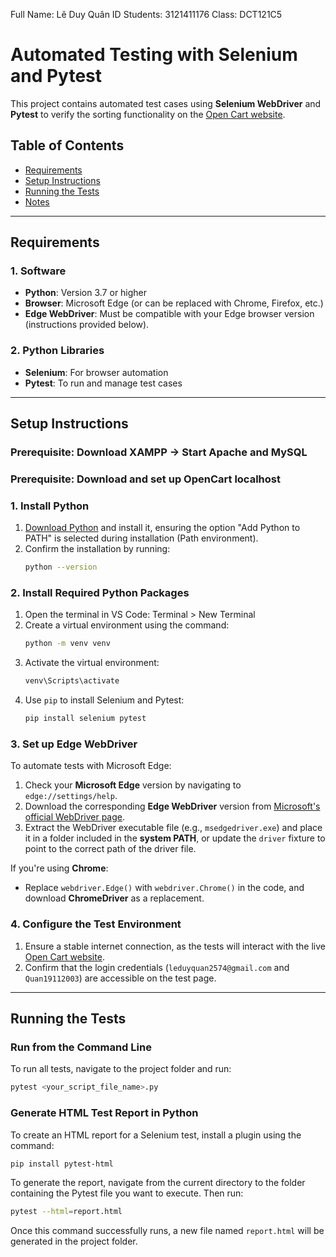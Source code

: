Full Name: Lê Duy Quân
ID Students: 3121411176
Class: DCT121C5

# Automated Testing with Selenium and Pytest

This project contains automated test cases using **Selenium WebDriver** and **Pytest** to verify the sorting functionality on the [Open Cart website](http://localhost/webopencart/index.php?route=common/home&language=en-gb).

## Table of Contents
- [Requirements](#requirements)
- [Setup Instructions](#setup-instructions)
- [Running the Tests](#running-the-tests)
- [Notes](#notes)

---

## Requirements

### 1. Software
- **Python**: Version 3.7 or higher
- **Browser**: Microsoft Edge (or can be replaced with Chrome, Firefox, etc.)
- **Edge WebDriver**: Must be compatible with your Edge browser version (instructions provided below).

### 2. Python Libraries
- **Selenium**: For browser automation
- **Pytest**: To run and manage test cases

---

## Setup Instructions

### Prerequisite: Download XAMPP -> Start Apache and MySQL
### Prerequisite: Download and set up OpenCart localhost

### 1. Install Python
1. [Download Python](https://www.python.org/downloads/) and install it, ensuring the option "Add Python to PATH" is selected during installation (Path environment).
2. Confirm the installation by running:
   ```bash
   python --version
   ```

### 2. Install Required Python Packages
1. Open the terminal in VS Code: Terminal > New Terminal
2. Create a virtual environment using the command:
   ```bash
   python -m venv venv
   ```
3. Activate the virtual environment:
   ```bash
   venv\Scripts\activate
   ```
4. Use `pip` to install Selenium and Pytest:
   ```bash
   pip install selenium pytest
   ```

### 3. Set up Edge WebDriver
To automate tests with Microsoft Edge:
1. Check your **Microsoft Edge** version by navigating to `edge://settings/help`.
2. Download the corresponding **Edge WebDriver** version from [Microsoft's official WebDriver page](https://developer.microsoft.com/en-us/microsoft-edge/tools/webdriver/).
3. Extract the WebDriver executable file (e.g., `msedgedriver.exe`) and place it in a folder included in the **system PATH**, or update the `driver` fixture to point to the correct path of the driver file.

If you're using **Chrome**:
- Replace `webdriver.Edge()` with `webdriver.Chrome()` in the code, and download **ChromeDriver** as a replacement.

### 4. Configure the Test Environment
1. Ensure a stable internet connection, as the tests will interact with the live [Open Cart website](http://localhost/webopencart/index.php?route=common/home&language=en-gb).
2. Confirm that the login credentials (`leduyquan2574@gmail.com` and `Quan19112003`) are accessible on the test page.

---

## Running the Tests

### Run from the Command Line
To run all tests, navigate to the project folder and run:
   ```bash
   pytest <your_script_file_name>.py
   ```

### Generate HTML Test Report in Python
To create an HTML report for a Selenium test, install a plugin using the command:
```bash
pip install pytest-html
```
To generate the report, navigate from the current directory to the folder containing the Pytest file you want to execute. Then run:
```bash
pytest --html=report.html
```

Once this command successfully runs, a new file named `report.html` will be generated in the project folder.
